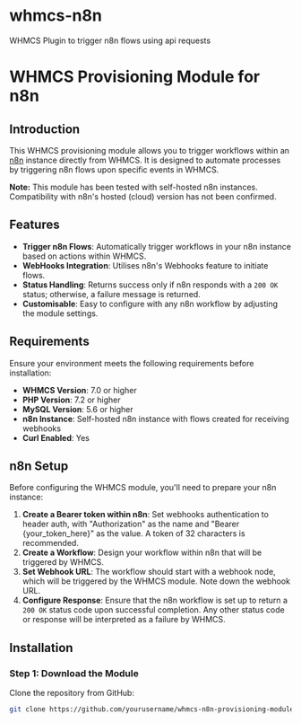 # whmcs-n8n
WHMCS Plugin to trigger n8n flows using api requests

# WHMCS Provisioning Module for n8n

## Introduction

This WHMCS provisioning module allows you to trigger workflows within an [n8n](https://n8n.io/) instance directly from WHMCS. It is designed to automate processes by triggering n8n flows upon specific events in WHMCS. 

**Note:** This module has been tested with self-hosted n8n instances. Compatibility with n8n's hosted (cloud) version has not been confirmed.

## Features

- **Trigger n8n Flows**: Automatically trigger workflows in your n8n instance based on actions within WHMCS.
- **WebHooks Integration**: Utilises n8n's Webhooks feature to initiate flows.
- **Status Handling**: Returns success only if n8n responds with a `200 OK` status; otherwise, a failure message is returned.
- **Customisable**: Easy to configure with any n8n workflow by adjusting the module settings.

## Requirements

Ensure your environment meets the following requirements before installation:

- **WHMCS Version**: 7.0 or higher
- **PHP Version**: 7.2 or higher
- **MySQL Version**: 5.6 or higher
- **n8n Instance**: Self-hosted n8n instance with flows created for receiving webhooks
- **Curl Enabled**: Yes

## n8n Setup

Before configuring the WHMCS module, you'll need to prepare your n8n instance:

1. **Create a Bearer token within n8n**: Set webhooks authentication to header auth, with "Authorization" as the name and "Bearer {your_token_here}" as the value. A token of 32 characters is recommended.
2. **Create a Workflow**: Design your workflow within n8n that will be triggered by WHMCS. 
3. **Set Webhook URL**: The workflow should start with a webhook node, which will be triggered by the WHMCS module. Note down the webhook URL.
4. **Configure Response**: Ensure that the n8n workflow is set up to return a `200 OK` status code upon successful completion. Any other status code or response will be interpreted as a failure by WHMCS.

## Installation

### Step 1: Download the Module

Clone the repository from GitHub:

```bash
git clone https://github.com/yourusername/whmcs-n8n-provisioning-module.git